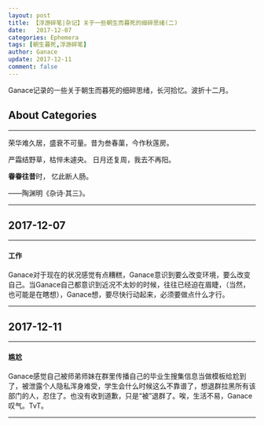 ```yaml
---
layout: post
title: 【浮游碎笔|杂记】关于一些朝生而暮死的细碎思绪(二)
date:   2017-12-07
categories: Ephemera
tags: [朝生暮死,浮游碎笔]
author: Ganace
update: 2017-12-11
comment: false
---
```


Ganace记录的一些关于朝生而暮死的细碎思绪，长河拾忆。波折十二月。


## About Categories
---

荣华难久居，盛衰不可量。昔为叁春蕖，今作秋莲房。 

严霜结野草，枯悴未遽央。 日月还复周，我去不再阳。

**眷眷往昔**时， 忆此断人肠。

——陶渊明《杂诗·其三》。

---

## 2017-12-07
---

####  工作

Ganace对于现在的状况感觉有点糟糕，Ganace意识到要么改变环境，要么改变自己。当Ganace自己都意识到近况不太妙的时候，往往已经迫在眉睫，（当然，也可能是在瞎想），Ganace想，要尽快行动起来，必须要做点什么才行。

---

## 2017-12-11
---

####  尴尬

Ganace感觉自己被师弟师妹在群里传播自己的毕业生搜集信息当做模板给尬到了，被泄露个人隐私浑身难受，学生会什么时候这么不靠谱了，想退群拉黑所有该部门的人，忍住了。也没有收到道歉，只是“被”退群了。唉，生活不易，Ganace叹气。TvT。

---
